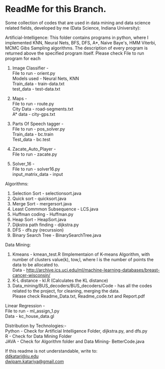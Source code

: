 # ReadMe for this Branch.
Some collection of codes that are used in data mining and data science related fields, developed by me 
(Data Science, Indiana University):

Artificial-Intelligence:
This folder contains programs in python, where I implemented KNN, Neural Nets, BFS, DFS, A*, Naive Baye's, HMM Viterbi, 
MCMC Gibs Sampling algorithms. The description of every program is returned above the specified program itself. 
Please check File to run program for each <br />
  1. Image Classifier - <br />
    File to run - orient.py <br />
    Models used - Neural Nets, KNN <br />
    Train_data - train-data.txt <br />
    test_data - test-data.txt <br />
    
  2. Maps - <br />
    File to run - route.py <br />
    City Data - road-segments.txt <br />
    A* data - city-gps.txt <br />
    
  3. Parts Of Speech tagger - <br />
    File to run - pos_solver.py <br />
    Train_data - bc.train <br />
    Test_data - bc.test <br />

  4. Zacate_Auto_Player - <br />
    File to run - zacate.py
    
  5. Solver_16 - <br />
    File to run - solver16.py <br />
    input_matrix_data - input <br />

Algorithms: <br />
  1. Selection Sort - selectionsort.java
  2. Quick sort - quicksort.java
  3. Merge Sort - mergersort.java
  4. Least Commmon Subsequence - LCS.java
  5. Huffman coding - Huffman.py
  6. Heap Sort - HeapSort.java
  7. Dijkstra path finding - dijkstra.py
  8. DFS - dfs.py (recurssion)
  9. Binary Search Tree - BinarySearchTree.java
  
Data Mining: <br />
  1. Kmeans - kmean_test.R (Implementaion of K-means Algorithm, with number of clusters value(k), tow,l, where l is the 
      number of points the data to be allocated to. <br />
      Data - http://archive.ics.uci.edu/ml/machine-learning-databases/breast-cancer-wisconsin/
  2. K-L distance - kl.R (Calculates the KL distance) 
  3. Data_mining/BUS_decoders/BUS_decoders/Code - has all the codes related to the project, for cleaning, merging the data. <br />
    Please check Readme_Data.txt, Readme_code.txt and Report.pdf

Linear Regression - <br />
    File to run - ml_assign_1.py <br />
    Data - kc_house_data.gl <br />
  
Distribution by Technologies:-<br />
  Python - Check for Artificial Intelligence Folder, dijkstra.py, and dfs.py <br />
  R - Check for Data Mining Folder <br />
  JAVA - Check for Algorithm folder and Data Mining- BetterCode.java <br />
  
  
  
  If this readme is not understandable, write to: <br />
  ddkatari@iu.edu <br />
  dwipam.katariya@gmail.com

